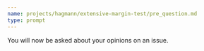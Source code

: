 ```yaml
---
name: projects/hagmann/extensive-margin-test/pre_question.md
type: prompt
---
```


You will now be asked about your opinions on an issue. 